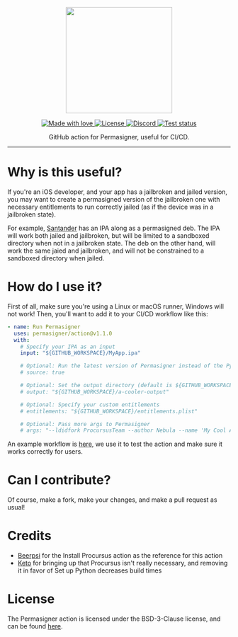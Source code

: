 <p align="center">
  <img src="https://static.itsnebula.net/permasigner-action-title.png" width="240" />
</p>

<p align="center">
  <a href="#">
    <img src="https://img.shields.io/badge/made%20with-love-E760A4.svg" alt="Made with love">
  </a>
  <a href="https://github.com/permasigner/action/blob/main/LICENSE" target="_blank">
    <img src="https://img.shields.io/github/license/permasigner/action.svg" alt="License">
  </a>
  <a href="https://dsc.gg/permasigner" target="_blank">
    <img src="https://img.shields.io/discord/1001905994458206229?label=discord" alt="Discord">
  </a>
  <a href="https://github.com/permasigner/action/actions" target="_blank">
    <img src="https://img.shields.io/github/workflow/status/permasigner/action/Test%20action/main.svg" alt="Test status">
  </a>
</p>

<p align="center">
GitHub action for Permasigner, useful for CI/CD.
</p>

---

# Why is this useful?

If you're an iOS developer, and your app has a jailbroken and jailed version, you may want to create a permasigned version of the jailbroken one with necessary entitlements to run correctly jailed (as if the device was in a jailbroken state).

For example, [Santander](https://github.com/SerenaKit/Santander) has an IPA along as a permasigned deb. The IPA will work both jailed and jailbroken, but will be limited to a sandboxed directory when not in a jailbroken state. The deb on the other hand, will work the same jaied and jailbroken, and will not be constrained to a sandboxed directory when jailed.

# How do I use it?

First of all, make sure you're using a Linux or macOS runner, Windows will not work! Then, you'll want to add it to your CI/CD workflow like this:

```yaml
- name: Run Permasigner
  uses: permasigner/action@v1.1.0
  with:
    # Specify your IPA as an input
    input: "${GITHUB_WORKSPACE}/MyApp.ipa"

    # Optional: Run the latest version of Permasigner instead of the PyPi package
    # source: true

    # Optional: Set the output directory (default is ${GITHUB_WORKSPACE}/permasigner-out)
    # output: "${GITHUB_WORKSPACE}/a-cooler-output"

    # Optional: Specify your custom entitlements
    # entitlements: "${GITHUB_WORKSPACE}/entitlements.plist"

    # Optional: Pass more args to Permasigner
    # args: "--ldidfork ProcursusTeam --author Nebula --name 'My Cool App'"
```

An example workflow is [here](https://github.com/permasigner/action/blob/main/.github/workflows/test.yml), we use it to test the action and make sure it works correctly for users.

# Can I contribute?

Of course, make a fork, make your changes, and make a pull request as usual!

# Credits

- [Beerpsi](https://github.com/beerpiss) for the Install Procursus action as the reference for this action
- [Keto](https://github.com/TheRealKeto) for bringing up that Procursus isn't really necessary, and removing it in favor of Set up Python decreases build times

# License

The Permasigner action is licensed under the BSD-3-Clause license, and can be found [here](https://github.com/permasigner/action/blob/main/LICENSE).
